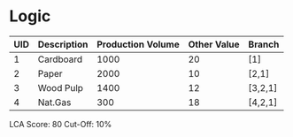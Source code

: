 # Logic

| UID | Description | Production Volume | Other Value   |  Branch     |
|-----|-------------|-------------------|---------------|-------------|
| 1   | Cardboard   | 1000              | 20            | [1]         |
| 2   | Paper       | 2000              | 10            | [2,1]       |
| 3   | Wood Pulp   | 1400              | 12            | [3,2,1]     |
| 4   | Nat.Gas     | 300               | 18            | [4,2,1]     |

LCA Score: 80
Cut-Off: 10%


